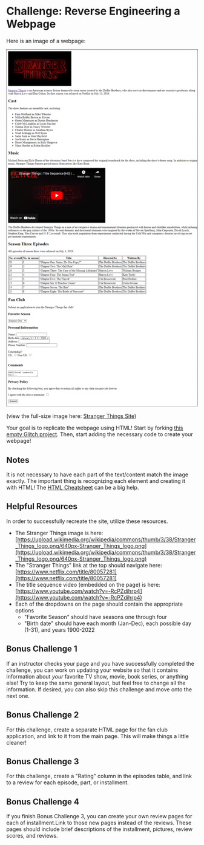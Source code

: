 # Challenge: Reverse Engineering a Webpage
Here is an image of a webpage:

<img src="StrangerThingsSite.png" style="border: 1px dotted black" />

(view the full-size image here: <a href="StrangerThingsSite.png">Stranger Things Site</a>)

Your goal is to replicate the webpage using HTML! Start by forking [this empty Glitch project](https://glitch.com/edit/#!/remix/emptyweb101). Then, start adding the necessary code to create your webpage!

## Notes
It is not necessary to have each part of the text/content match the image exactly. The important thing is recognizing each element and creating it with HTML! The [HTML Cheatsheet](HtmlCheatsheet.md) can be a big help.

## Helpful Resources
In order to successfully recreate the site, utilize these resources.

- The Stranger Things image is here: [https://upload.wikimedia.org/wikipedia/commons/thumb/3/38/Stranger_Things_logo.png/640px-Stranger_Things_logo.png](https://upload.wikimedia.org/wikipedia/commons/thumb/3/38/Stranger_Things_logo.png/640px-Stranger_Things_logo.png)
- The "Stranger Things" link at the top should navigate here: [https://www.netflix.com/title/80057281](https://www.netflix.com/title/80057281)
- The title sequence video (embedded on the page) is here: [https://www.youtube.com/watch?v=-RcPZdihrp4](https://www.youtube.com/watch?v=-RcPZdihrp4)
- Each of the dropdowns on the page should contain the appropriate options
    - "Favorite Season" should have seasons one through four
    - "Birth date" should have each month (Jan-Dec), each possible day (1-31), and years 1900-2022

## Bonus Challenge 1
If an instructor checks your page and you have successfully completed the challenge, you can work on updating your website so that it contains information about _your_ favorite TV show, movie, book series, or anything else! Try to keep the same general layout, but feel free to change all the information. If desired, you can also skip this challenge and move onto the next one.

## Bonus Challenge 2
For this challenge, create a separate HTML page for the fan club application, and link to it from the main page. This will make things a little cleaner!

## Bonus Challenge 3
For this challenge, create a "Rating" column in the episodes table, and link to a review for each episode, part, or installment.

## Bonus Challenge 4
If you finish Bonus Challenge 3, you can create your own review pages for each of installment.Link to those new pages instead of the reviews. These pages should include brief descriptions of the installment, pictures, review scores, and reviews.
